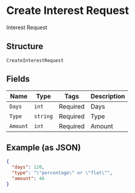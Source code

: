 
# Create Interest Request

Interest Request

## Structure

`CreateInterestRequest`

## Fields

| Name | Type | Tags | Description |
|  --- | --- | --- | --- |
| `Days` | `int` | Required | Days |
| `Type` | `string` | Required | Type |
| `Amount` | `int` | Required | Amount |

## Example (as JSON)

```json
{
  "days": 120,
  "type": "\"percentage\" or \"flat\"",
  "amount": 46
}
```

